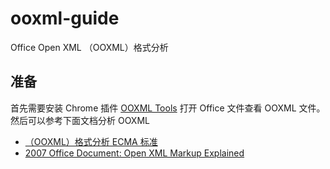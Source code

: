 # ooxml-guide

Office Open XML （OOXML）格式分析

## 准备

首先需要安装 Chrome 插件 [OOXML Tools](https://chrome.google.com/webstore/detail/ooxml-tools/bjmmjfdegplhkefakjkccocjanekbapn) 打开 Office 文件查看 OOXML 文件。然后可以参考下面文档分析 OOXML

* [（OOXML）格式分析 ECMA 标准](http://www.ecma-international.org/publications/standards/Ecma-376.htm)
* [2007 Office Document: Open XML Markup Explained](https://www.microsoft.com/en-us/download/details.aspx?id=15359)
